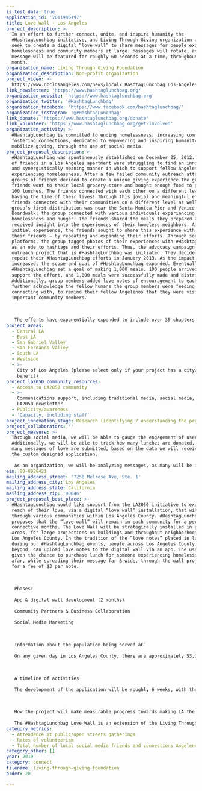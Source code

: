 ```yaml
---
is_test_data: true
application_id: '7011996197'
title: Love Wall - Los Angeles
project_description: >-
  In an effort to further connect, unite, and inspire humanity the
  #HashtagLunchbag initiative, and Living Through Giving organization at large,
  seek to create a digital “love wall” to share messages for people experiencing
  homelessness and community members at large. Messages will rotate, and each
  message will be featured for roughly 60 seconds at a time, throughout one
  month.
organization_name: Living Through Giving Foundation
organization_description: Non-profit organization
project_video: >-
  https://www.nbclosangeles.com/news/local/_HashtagLunchbag_Los-Angeles-507743072.html
link_newsletter: 'https://www.hashtaglunchbag.org/'
organization_website: 'https://www.hashtaglunchbag.org'
organization_twitter: '@HashtagLunchbag'
organization_facebook: 'https://www.facebook.com/hashtaglunchbag/'
organization_instagram: '@#HashtagLunchbag'
link_donate: 'https://www.hashtaglunchbag.org/donate'
link_volunteer: 'https://www.hashtaglunchbag.org/get-involved'
organization_activity: >-
  #HashtagLunchbag is committed to ending homelessness, increasing community, &
  fostering connections, dedicated to empowering and inspiring humanity to
  mobilize giving, through the use of social media.
project_proposal_description: >-
  #HashtagLunchbag was spontaneously established on December 25, 2012. A group
  of friends in a Los Angeles apartment were struggling to find an innovative
  and synergistically meaning manner in which to support fellow Angelenos
  experiencing homelessness. After a few failed community outreach attempts, the
  groups of friends decided to create a unique giving experience.The group of
  friends went to their local grocery store and bought enough food to prepare
  100 lunches. The friends connected with each other on a different level, while
  having the time of their lives! Through this jovial and meaningful effort, the
  friends connected with their communities on a different level as well. The
  group’s first distribution was near the Santa Monica Pier and Venice
  Boardwalk; the group connected with various individuals experiencing
  homelessness and hunger. The friends shared the meals they prepared and
  received insight into the experiences of their homeless neighbors. After the
  initial experience, the friends sought to share this experience with more of
  their friends — by repeating and expanding their efforts. Through social media
  platforms, the group tagged photos of their experiences with #HashtagLunchbag
  as an ode to hashtags and their efforts. Thus, the advocacy campaign and
  outreach project that is #HashtagLunchbag was initiated. They decided to
  repeat their #HashtagLunchbag efforts in January 2013. As the impact
  increased, the scope and goal of #HashtagLunchbag expanded. Eventually,
  #HashtagLunchbag set a goal of making 1,000 meals. 100 people arrived to
  support the effort, and 1,000 meals were successfully made and distributed.
  Additionally, group members added love notes of encouragement to each meal to
  further acknowledge the fellow humans the group members were feeding and
  connecting with, to remind their fellow Angelenos that they were visible and
  important community members. 
   
   
   
   The efforts have exponentially expanded to include over 35 chapters across the US and Asia. The organization has also had one-time events in various countries in Europe and Africa. The model has garnered the attention and support of multiple media and news outlets, thereby furthering the organization’s awareness and reach.
project_areas:
  - Central LA
  - East LA
  - San Gabriel Valley
  - San Fernando Valley
  - South LA
  - Westside
  - >-
    City of Los Angeles (please select only if your project has a citywide
    benefit)
project_la2050_community_resources:
  - Access to LA2050 community
  - >-
    Communications support, including traditional media, social media, and
    LA2050 newsletter
  - Publicity/awareness
  - 'Capacity, including staff'
project_innovation_stage: Research (identifying / understanding the problem)
project_collaborators: ''
project_measure: >-
  Through social media, we will be able to gauge the engagement of users.
  Additionally, we will be able to track how many lunches are donated, and how
  many messages of love are submitted, based on the data we will receive from
  the custom designed application.
   
   As an organization, we will be analyzing messages, as many will be inspired by the writers’ past, or life events they’ve experienced. The number of lunches purchased is a quantitative measure, while the content is qualitative.
ein: 80-0928421
mailing_address_street: '7250 Melrose Ave, Ste. 1'
mailing_address_city: Los Angeles
mailing_address_state: California
mailing_address_zip: '90046'
project_proposal_best_place: >-
  #HashtagLunchbag would like support from the LA2050 initiative to expand the
  reach of their love, via a digital “love wall” installation, that will rotate
  through various communities within Los Angeles County. #HashtagLunchbag
  proposes that the “love wall” will remain in each community for a period of 3
  connective months. The Love Wall will be strategically installed in protected
  areas, for large projections on buildings and throughout neighborhoods across
  Los Angeles County. In the tradition of the “love notes” placed in lunchbags
  during our #HashtagLunchbag events, people across Los Angeles County, and
  beyond, can upload love notes to the digital wall via an app. The user is
  given the chance to purchase lunch for someone experiencing homelessness, from
  afar, while spreading their message far & wide, through the wall projection,
  for a fee of $3 per note.
   
   
   
   Phases:
   
   App & digital wall development (2 months)
   
   Community Partners & Business Collaboration
   
   Social Media Marketing
   
   
   
   Information about the population being served â€¨
   
   On any given day in Los Angeles County, there are approximately 53,000 people experiencing homelessness. The Love Wall strives to impact the mitigation of homelessness & serve a multitude of populations including, but not limited to, Angelenos experiencing homelessness; Angelenos looking to engage & connect with fellow community members, & serve fellow Angelenos experiencing homelessness; tourists visiting Los Angeles, who would like to further connect with & serve the Los Angeles community. The #HashtagLunchbag Love Wall lunch building experience will perpetuate further service driven activism & action oriented love, whether or not it is through the #HashtagLunchbag program. 
   
   
   
   A timeline of activities 
   
   The development of the application will be roughly 6 weeks, with the first installation to take place within 2 weeks following the completion of the application. We anticipate establishing locations for the wall to be temporarily installed, for three months at a time, beginning 6 months before the first official installation. We will be 18 months out for planning, so that locations have adequate time for preparation, and that the wall location calendar remains clear and organized.
   
   
   
   How the project will make measurable progress towards making LA the best place to â€¨CONNECT:
   
   The #HashtagLunchbag Love Wall is an extension of the Living Through Giving foundation’s mission to not only make a positive change, but to also promote and further a positive culture. Los Angeles will be the first city to house a moveable wall of love, connecting people via both technology and social media, providing organized acts of love. Through social media, the #HashtagLunchbag Love Wall will be able to gauge the impact and interest of users via their reactions, levels of participation, and sustained engagement, such as social media sharing, social media liking, repeat Love Wall visits to the same community rotation or to a different one.
category_metrics:
  - Attendance at public/open streets gatherings
  - Rates of volunteerism
  - Total number of local social media friends and connections Angelenos have
category_other: []
year: 2019
category: connect
filename: living-through-giving-foundation
order: 20

---
```

